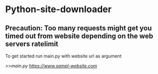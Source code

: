 # Python-site-downloader

## <strong>Precaution</strong>: Too many requests might get you timed out from website depending on the web servers ratelimit

To get started run main.py with website url as argument

<i>>>main.py https://www.sampl-website.com</i>
